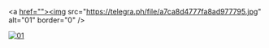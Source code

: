   <a [href=""><img](https://ibb.co/N6NMDtn) src="https://telegra.ph/file/a7ca8d4777fa8ad977795.jpg" alt="01" border="0" /></a>    



  <a href="https://ibb.co/N6NMDtn"><img src="https://ibb.co/N6NMDtn" alt="01" border="0" /></a>                     
